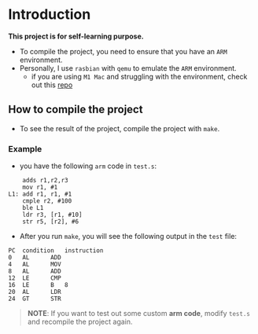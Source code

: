 # Introduction

**This project is for self-learning purpose.**

- To compile the project, you need to ensure that you have an `ARM` environment.
- Personally, I use `rasbian` with `qemu` to emulate the `ARM` environment.
  - if you are using `M1 Mac` and struggling with the environment, check out this [repo](https://github.com/faf0/macos-qemu-rpi?fbclid=PAAaacdvE4MdBGAm8d-_IlLwFcOuZbpe2QE2RzZT_Twhao-iFRzDMAVrNDg-Y_aem_ATXTn-yxP3uwm9b51D58dhV7sqLVThDjJO-vpQ0ro-GHMgMnu_K_gaYHuq0ziTPxBf0)

## How to compile the project

- To see the result of the project, compile the project with `make`.

### Example

- you have the following `arm` code in `test.s`:

```arm
	adds r1,r2,r3
	mov r1, #1
L1:	add r1, r1, #1
	cmple r2, #100
	ble L1
	ldr r3, [r1, #10]
	str r5, [r2], #6
```

- After you run `make`, you will see the following output in the `test` file:

```
PC	condition	instruction
0	AL		ADD
4	AL		MOV
8	AL		ADD
12	LE		CMP
16	LE		B	8
20	AL		LDR
24	GT		STR
```

> **NOTE**:
> If you want to test out some custom **arm code**, modify `test.s` and recompile the project again.

